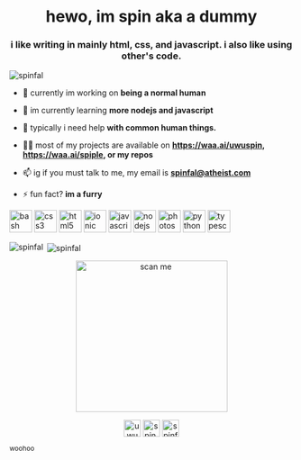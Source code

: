 <h1 align="center">hewo, im spin aka a dummy</h1>
<h3 align="center">i like writing in mainly html, css, and javascript. i also like using other's code.</h3>

<p align="left"> <img src="https://komarev.com/ghpvc/?username=spinfal" alt="spinfal" /> </p>

- 🔭 currently im working on **being a normal human**

- 🌱 im currently learning **more nodejs and javascript**

- 🤝 typically i need help **with common human things.**

- 👨‍💻 most of my projects are available on **https://waa.ai/uwuspin, https://waa.ai/spiple, or my repos**

- 📫 ig if you must talk to me, my email is **spinfal@atheist.com**

- ⚡ fun fact? **im a furry**

<p align="left"><img src="https://www.vectorlogo.zone/logos/gnu_bash/gnu_bash-icon.svg" alt="bash" width="40" height="40"/> <img src="https://devicons.github.io/devicon/devicon.git/icons/css3/css3-original-wordmark.svg" alt="css3" width="40" height="40"/> <img src="https://devicons.github.io/devicon/devicon.git/icons/html5/html5-original-wordmark.svg" alt="html5" width="40" height="40"/> <img src="https://upload.wikimedia.org/wikipedia/commons/d/d1/Ionic_Logo.svg" alt="ionic" width="40" height="40"/> <img src="https://devicons.github.io/devicon/devicon.git/icons/javascript/javascript-original.svg" alt="javascript" width="40" height="40"/> <img src="https://devicons.github.io/devicon/devicon.git/icons/nodejs/nodejs-original-wordmark.svg" alt="nodejs" width="40" height="40"/> <img src="https://devicons.github.io/devicon/devicon.git/icons/photoshop/photoshop-plain.svg" alt="photoshop" width="40" height="40"/> <img src="https://devicons.github.io/devicon/devicon.git/icons/python/python-original.svg" alt="python" width="40" height="40"/> <img src="https://devicons.github.io/devicon/devicon.git/icons/typescript/typescript-original.svg" alt="typescript" width="40" height="40"/></p>

<p><img align="left" src="https://github-readme-stats.vercel.app/api/top-langs/?username=spinfal&layout=compact&hide=html" alt="spinfal" /></p>

<p>&nbsp;<img align="center" src="https://github-readme-stats.vercel.app/api?username=spinfal&show_icons=true" alt="spinfal" /></p>

<center><p><img src="https://files.catbox.moe/9yyby8.png" alt="scan me" width="269px" title="scan me now" /></p></center>

<p align="center">
<a href="https://twitter.com/uwuspin" target="blank"><img align="center" src="https://cdn.jsdelivr.net/npm/simple-icons@3.0.1/icons/twitter.svg" alt="uwuspin" height="30" width="30" /></a>
<a href="https://instagram.com/spin.uwu" target="blank"><img align="center" src="https://cdn.jsdelivr.net/npm/simple-icons@3.0.1/icons/instagram.svg" alt="spin.uwu" height="30" width="30" /></a>
<a href="https://www.youtube.com/c/spinfal" target="blank"><img align="center" src="https://cdn.jsdelivr.net/npm/simple-icons@3.0.1/icons/youtube.svg" alt="spinfal" height="30" width="30" /></a>
</p>
<sub>woohoo</sub>
